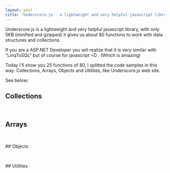 ```yaml
---
layout: post
title: "Underscore.js - a lightweight and very helpful javascript library"
---
```


Underscore.js is a lightweight and very helpful javascript library, with only 5KB (minified and gzipped) it gives us about 80 functions to work with data structures and collections.

If you are a ASP.NET Developer you will realize that it is very similar with "LinqToSQL" but of course for javascript =D . (Which is amazing)

Today I'll show you 25 functions of 80, I splitted the code samples in this way: Collections, Arrays, Objects and Utilities, like Underscore.js web site.

See below:

## Collections
<script type="text/javascript" src="https://gist.github.com/cleberdantas/6205479.js"></script> <br>
## Arrays
<script type="text/javascript" src="https://gist.github.com/cleberdantas/6205595.js"></script> <br>
## Objects
<script type="text/javascript" src="https://gist.github.com/cleberdantas/6205636.js"></script> <br>
## Utilities
<script type="text/javascript" src="https://gist.github.com/cleberdantas/6205806.js"></script> <br>